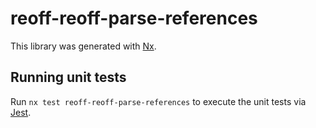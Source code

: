 # reoff-reoff-parse-references

This library was generated with [Nx](https://nx.dev).

## Running unit tests

Run `nx test reoff-reoff-parse-references` to execute the unit tests via [Jest](https://jestjs.io).
